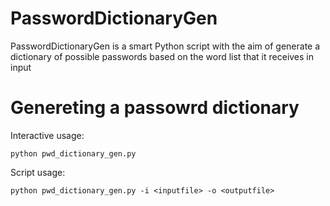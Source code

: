 # PasswordDictionaryGen
PasswordDictionaryGen is a smart Python script with the aim of generate a dictionary of possible passwords based on the word list that it receives in input

Genereting a passowrd dictionary
========
Interactive usage:

    python pwd_dictionary_gen.py
    
Script usage:

    python pwd_dictionary_gen.py -i <inputfile> -o <outputfile>
